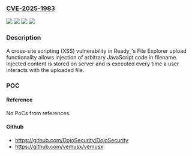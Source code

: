 ### [CVE-2025-1983](https://cve.mitre.org/cgi-bin/cvename.cgi?name=CVE-2025-1983)
![](https://img.shields.io/static/v1?label=Product&message=Ready_&color=blue)
![](https://img.shields.io/static/v1?label=Version&message=7.0.0.0%20&color=brightgreen)
![](https://img.shields.io/static/v1?label=Version&message=8.0.0.0%20&color=brightgreen)
![](https://img.shields.io/static/v1?label=Vulnerability&message=CWE-79%20Improper%20Neutralization%20of%20Input%20During%20Web%20Page%20Generation%20(XSS%20or%20'Cross-site%20Scripting')&color=brightgreen)

### Description

A cross-site scripting (XSS) vulnerability in Ready_'s File Explorer upload functionality allows injection of arbitrary JavaScript code in filename. Injected content is stored on server and is executed every time a user interacts with the uploaded file.

### POC

#### Reference
No PoCs from references.

#### Github
- https://github.com/DojoSecurity/DojoSecurity
- https://github.com/vemusx/vemusx

